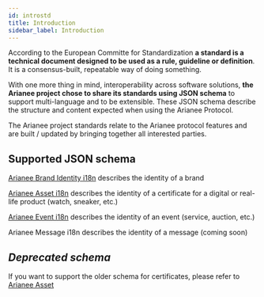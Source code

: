 ```yaml
---
id: introstd
title: Introduction
sidebar_label: Introduction
---
```


According to the European Committe for Standardization **a standard is a technical document designed to be used as a rule, guideline or definition**. It is a consensus-built, repeatable way of doing something. 

With one more thing in mind, interoperability across software solutions, **the Arianee project chose to share its standards using JSON schema** to support multi-language and to be extensible. These JSON schema describe the structure and content expected when using the Arianee Protocol. 

The Arianee project standards relate to the Arianee protocol features and are built / updated by bringing together all interested parties.

## Supported JSON schema

[Arianee Brand Identity i18n](ArianeeBrandIdentity-i18n) describes the identity of a brand

[Arianee Asset i18n](ArianeeAsset-i18n) describes the identity of a certificate for a digital or real-life product (watch, sneaker, etc.)

[Arianee Event i18n](ArianeeEvent-i18n) describes the identity of an event (service, auction, etc.)

Arianee Message i18n describes the identity of a message (coming soon)


## _Deprecated schema_

If you want to support the older schema for certificates, please refer to [Arianee Asset](ArianeeAsset)

